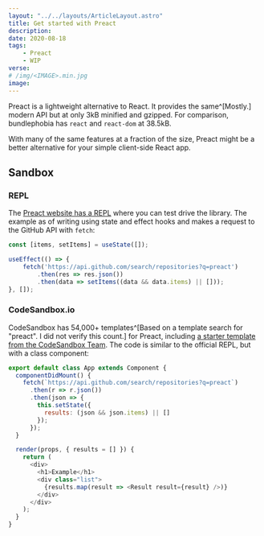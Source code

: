 ```yaml
---
layout: "../../layouts/ArticleLayout.astro"
title: Get started with Preact
description: 
date: 2020-08-18
tags:
    - Preact
    - WIP
verse:
# /img/<IMAGE>.min.jpg
image:
---
```


Preact is a lightweight alternative to React. It provides the same^[Mostly.] modern API but at only 3kB minified and gzipped. For comparison, bundlephobia has `react` and `react-dom` at 38.5kB.

With many of the same features at a fraction of the size, Preact might be a better alternative for your simple client-side React app.

## Sandbox

### REPL

The [Preact website has a REPL](https://preactjs.com/repl) where you can test drive the library. The example as of writing using state and effect hooks and makes a request to the GitHub API with `fetch`:


```js
const [items, setItems] = useState([]);

useEffect(() => {
    fetch('https://api.github.com/search/repositories?q=preact')
        .then(res => res.json())
        .then(data => setItems((data && data.items) || []));
}, []);
```


### CodeSandbox.io

CodeSandbox has 54,000+ templates^[Based on a template search for "preact". I did not verify this count.] for Preact, including [a starter template from the CodeSandbox Team](https://codesandbox.io/s/preact-preact). The code is similar to the official REPL, but with a class component:


```js
export default class App extends Component {
  componentDidMount() {
    fetch(`https://api.github.com/search/repositories?q=preact`)
      .then(r => r.json())
      .then(json => {
        this.setState({
          results: (json && json.items) || []
        });
      });
  }

  render(props, { results = [] }) {
    return (
      <div>
        <h1>Example</h1>
        <div class="list">
          {results.map(result => <Result result={result} />)}
        </div>
      </div>
    );
  }
}
```
